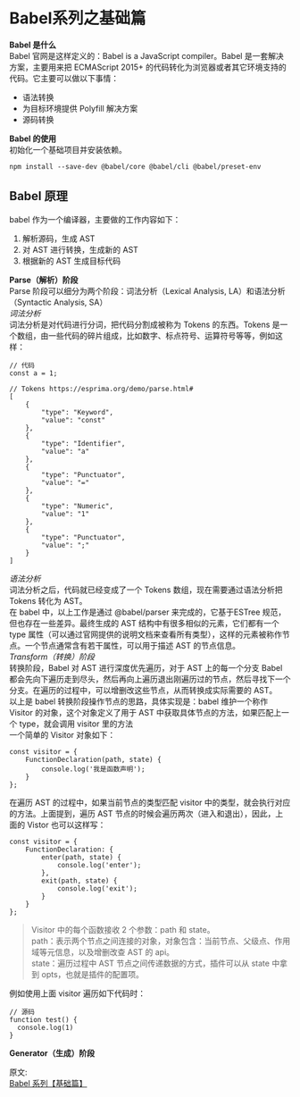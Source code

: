 # Babel系列之基础篇
**Babel 是什么**  
Babel 官网是这样定义的：Babel is a JavaScript compiler。Babel 是一套解决方案，主要用来把 ECMAScript 2015+ 的代码转化为浏览器或者其它环境支持的代码。它主要可以做以下事情：  
- 语法转换
- 为目标环境提供 Polyfill 解决方案
- 源码转换

**Babel 的使用**  
初始化一个基础项目并安装依赖。  
``` 
npm install --save-dev @babel/core @babel/cli @babel/preset-env
```

## Babel 原理
babel 作为一个编译器，主要做的工作内容如下：  
1. 解析源码，生成 AST
2. 对 AST 进行转换，生成新的 AST
3. 根据新的 AST 生成目标代码

**Parse（解析）阶段**  
Parse 阶段可以细分为两个阶段：词法分析（Lexical Analysis, LA）和语法分析（Syntactic Analysis, SA）  
_词法分析_  
词法分析是对代码进行分词，把代码分割成被称为 Tokens 的东西。Tokens 是一个数组，由一些代码的碎片组成，比如数字、标点符号、运算符号等等，例如这样：  
``` 
// 代码
const a = 1;

// Tokens https://esprima.org/demo/parse.html#
[
    {
        "type": "Keyword",
        "value": "const"
    },
    {
        "type": "Identifier",
        "value": "a"
    },
    {
        "type": "Punctuator",
        "value": "="
    },
    {
        "type": "Numeric",
        "value": "1"
    },
    {
        "type": "Punctuator",
        "value": ";"
    }
]
```
_语法分析_  
词法分析之后，代码就已经变成了一个 Tokens 数组，现在需要通过语法分析把 Tokens 转化为 AST。  
在 babel 中，以上工作是通过 @babel/parser 来完成的，它基于ESTree 规范，但也存在一些差异。最终生成的 AST 结构中有很多相似的元素，它们都有一个 type 属性（可以通过官网提供的说明文档来查看所有类型），这样的元素被称作节点。一个节点通常含有若干属性，可以用于描述 AST 的节点信息。  
_Transform（转换）阶段_  
转换阶段，Babel 对 AST 进行深度优先遍历，对于 AST 上的每一个分支 Babel 都会先向下遍历走到尽头，然后再向上遍历退出刚遍历过的节点，然后寻找下一个分支。在遍历的过程中，可以增删改这些节点，从而转换成实际需要的 AST。  
以上是 babel 转换阶段操作节点的思路，具体实现是：babel 维护一个称作 Visitor 的对象，这个对象定义了用于 AST 中获取具体节点的方法，如果匹配上一个 type，就会调用 visitor 里的方法  
一个简单的 Visitor 对象如下：  
``` 
const visitor = {
    FunctionDeclaration(path, state) {
        console.log('我是函数声明');
    }
};
```
在遍历 AST 的过程中，如果当前节点的类型匹配 visitor 中的类型，就会执行对应的方法。上面提到，遍历 AST 节点的时候会遍历两次（进入和退出），因此，上面的 Vistor 也可以这样写：  
``` 
const visitor = {
    FunctionDeclaration: {
        enter(path, state) {
            console.log('enter');
        },
        exit(path, state) {
            console.log('exit');
        }
    }
};
```
> Visitor 中的每个函数接收 2 个参数：path 和 state。  
> path：表示两个节点之间连接的对象，对象包含：当前节点、父级点、作用域等元信息，以及增删改查 AST 的 api。  
> state：遍历过程中 AST 节点之间传递数据的方式，插件可以从 state 中拿到 opts，也就是插件的配置项。

例如使用上面 visitor 遍历如下代码时：  
``` 
// 源码
function test() {
  console.log(1)
}
```

**Generator（生成）阶段**  


原文:  
[Babel 系列【基础篇】](https://mp.weixin.qq.com/s/GcozDbrrFmVqt0fjtjqn8g)
